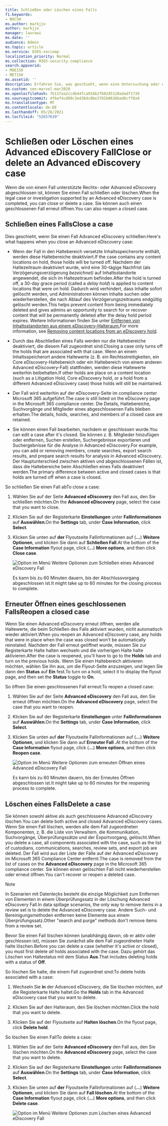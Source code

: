 ```yaml
---
title: Schließen oder Löschen eines Falls
f1.keywords:
- NOCSH
ms.author: markjjo
author: markjjo
manager: laurawi
ms.date: ''
audience: Admin
ms.topic: article
ms.service: O365-seccomp
localization_priority: Normal
ms.collection: M365-security-compliance
search.appverid:
- MOE150
- MET150
ms.assetid: ''
description: Erfahren Sie, was geschieht, wenn eine Untersuchung oder ein von einem Fall Advanced eDiscovery Fall geschlossen oder gelöscht wird.
ms.custom: seo-marvel-mar2020
ms.openlocfilehash: 7b11faa2ccdb44fca916b2f602d5120adadf1739
ms.sourcegitcommit: 4f6ef4cd09c3ed36dc0be3702b0636bad6cff8a9
ms.translationtype: MT
ms.contentlocale: de-DE
ms.lasthandoff: 05/26/2021
ms.locfileid: "52657639"
---
```

# <a name="close-or-delete-an-advanced-ediscovery-case"></a><span data-ttu-id="4867e-103">Schließen oder Löschen eines Advanced eDiscovery Fall</span><span class="sxs-lookup"><span data-stu-id="4867e-103">Close or delete an Advanced eDiscovery case</span></span>

<span data-ttu-id="4867e-104">Wenn die von einem Fall unterstützte Rechts- oder Advanced eDiscovery abgeschlossen ist, können Sie einen Fall schließen oder löschen.</span><span class="sxs-lookup"><span data-stu-id="4867e-104">When the legal case or investigation supported by an Advanced eDiscovery case is completed, you can close or delete a case.</span></span> <span data-ttu-id="4867e-105">Sie können auch einen geschlossenen Fall erneut öffnen.</span><span class="sxs-lookup"><span data-stu-id="4867e-105">You can also reopen a closed case.</span></span>

## <a name="close-a-case"></a><span data-ttu-id="4867e-106">Schließen eines Falls</span><span class="sxs-lookup"><span data-stu-id="4867e-106">Close a case</span></span>

<span data-ttu-id="4867e-107">Dies geschieht, wenn Sie einen Fall Advanced eDiscovery schließen:</span><span class="sxs-lookup"><span data-stu-id="4867e-107">Here's what happens when you close an Advanced eDiscovery case:</span></span>

- <span data-ttu-id="4867e-108">Wenn der Fall in den Haltebereich versetzte Inhaltsspeicherorte enthält, werden diese Haltebereiche deaktiviert.</span><span class="sxs-lookup"><span data-stu-id="4867e-108">If the case contains any content locations on hold, those holds will be turned off.</span></span> <span data-ttu-id="4867e-109">Nachdem der Haltezeitraum deaktiviert wurde, wird eine 30-tägige Nachfrist (als Verzögerungsverzögerung *bezeichnet)* auf Inhaltsstandorte angewendet, die sich im Haltezeitraum befinden.</span><span class="sxs-lookup"><span data-stu-id="4867e-109">After the hold is turned off, a 30-day grace period (called a *delay hold*) is applied to content locations that were on hold.</span></span> <span data-ttu-id="4867e-110">Dadurch wird verhindert, dass Inhalte sofort gelöscht werden, und Administratoren können Inhalte suchen oder wiederherstellen, die nach Ablauf des Verzögerungszeitraums endgültig gelöscht werden.</span><span class="sxs-lookup"><span data-stu-id="4867e-110">This helps prevent content from being immediately deleted and gives admins an opportunity to search for or recover content that will be permanently deleted after the delay hold period expires.</span></span> <span data-ttu-id="4867e-111">Weitere Informationen finden Sie unter [Entfernen von Inhaltsstandorten aus einem eDiscovery-Halteraum.](create-ediscovery-holds.md#removing-content-locations-from-an-ediscovery-hold)</span><span class="sxs-lookup"><span data-stu-id="4867e-111">For more information, see [Removing content locations from an eDiscovery hold](create-ediscovery-holds.md#removing-content-locations-from-an-ediscovery-hold).</span></span>

- <span data-ttu-id="4867e-112">Durch das Abschließen eines Falls werden nur die Haltebereiche deaktiviert, die diesem Fall zugeordnet sind.</span><span class="sxs-lookup"><span data-stu-id="4867e-112">Closing a case only turns off the holds that are associated with that case.</span></span> <span data-ttu-id="4867e-113">Wenn an einem Inhaltsspeicherort andere Haltewerte (z. B. ein Rechtsstreitigkeiten, ein Core eDiscovery-Haltebereich oder ein Haltebereich von einem anderen Advanced eDiscovery-Fall) stattfinden, werden diese Haltewerte weiterhin beibehalten.</span><span class="sxs-lookup"><span data-stu-id="4867e-113">If other holds are place on a content location (such as a Litigation Hold, Core eDiscovery hold, or a hold from a different Advanced eDiscovery case) those holds will still be maintained.</span></span>

- <span data-ttu-id="4867e-114">Der Fall wird weiterhin auf der eDiscovery-Seite im compliance center Microsoft 365 aufgeführt.</span><span class="sxs-lookup"><span data-stu-id="4867e-114">The case is still listed on the eDiscovery page in the Microsoft 365 compliance center.</span></span> <span data-ttu-id="4867e-115">Die Details, Haltebereiche, Suchvorgänge und Mitglieder eines abgeschlossenen Falls bleiben erhalten.</span><span class="sxs-lookup"><span data-stu-id="4867e-115">The details, holds, searches, and members of a closed case are retained.</span></span>

- <span data-ttu-id="4867e-116">Sie können einen Fall bearbeiten, nachdem er geschlossen wurde.</span><span class="sxs-lookup"><span data-stu-id="4867e-116">You can edit a case after it's closed.</span></span> <span data-ttu-id="4867e-117">Sie können z. B. Mitglieder hinzufügen oder entfernen, Suchen erstellen, Suchergebnisse exportieren und Suchergebnisse für die Analyse in Advanced eDiscovery.</span><span class="sxs-lookup"><span data-stu-id="4867e-117">For example, you can add or removing members, create searches, export search results, and prepare search results for analysis in Advanced eDiscovery.</span></span> <span data-ttu-id="4867e-118">Der Hauptunterschied zwischen aktiven und abgeschlossenen Fällen ist, dass die Haltebereiche beim Abschließen eines Falls deaktiviert werden.</span><span class="sxs-lookup"><span data-stu-id="4867e-118">The primary difference between active and closed cases is that holds are turned off when a case is closed.</span></span>

<span data-ttu-id="4867e-119">So schließen Sie einen Fall ab</span><span class="sxs-lookup"><span data-stu-id="4867e-119">To close a case:</span></span>

1. <span data-ttu-id="4867e-120">Wählen Sie auf der Seite **Advanced eDiscovery** den Fall aus, den Sie schließen möchten.</span><span class="sxs-lookup"><span data-stu-id="4867e-120">On the **Advanced eDiscovery** page, select the case that you want to close.</span></span>

2. <span data-ttu-id="4867e-121">Klicken Sie auf der Registerkarte **Einstellungen** unter **Fallinformationen** auf **Auswählen**.</span><span class="sxs-lookup"><span data-stu-id="4867e-121">On the **Settings** tab, under **Case Information**, click **Select**.</span></span>

3. <span data-ttu-id="4867e-122">Klicken Sie unten auf **der** Flyoutseite Fallinformationen auf (**...**) **Weitere Optionen**, und klicken Sie dann auf **Schließen Fall**.</span><span class="sxs-lookup"><span data-stu-id="4867e-122">At the bottom of the **Case Information** flyout page, click (**...**) **More options**, and then click **Close case**.</span></span>

   ![Option im Menü Weitere Optionen zum Schließen eines Advanced eDiscovery Fall](..\Media\CloseAdvancedeDiscoveryCase.png)

   <span data-ttu-id="4867e-124">Es kann bis zu 60 Minuten dauern, bis der Abschlussvorgang abgeschlossen ist.</span><span class="sxs-lookup"><span data-stu-id="4867e-124">It might take up to 60 minutes for the closing process to complete.</span></span>

## <a name="reopen-a-closed-case"></a><span data-ttu-id="4867e-125">Erneuter Öffnen eines geschlossenen Falls</span><span class="sxs-lookup"><span data-stu-id="4867e-125">Reopen a closed case</span></span>

<span data-ttu-id="4867e-126">Wenn Sie einen Advanced eDiscovery erneut öffnen, werden alle Haltewerte, die beim Schließen des Falls aktiviert wurden, nicht automatisch wieder aktiviert.</span><span class="sxs-lookup"><span data-stu-id="4867e-126">When you reopen an Advanced eDiscovery case, any holds that were in place when the case was closed won't be automatically reinstated.</span></span> <span data-ttu-id="4867e-127">Nachdem der Fall erneut geöffnet wurde, müssen  Sie zur Registerkarte Halte halten wechseln und die vorherigen Halte halte aktivieren.</span><span class="sxs-lookup"><span data-stu-id="4867e-127">After the case is reopened, you'll have to go to the **Holds** tab and turn on the previous holds.</span></span> <span data-ttu-id="4867e-128">Wenn Sie einen Haltebereich aktivieren möchten, wählen Sie ihn aus, um die Flyout-Seite anzuzeigen, und legen Sie dann den **Status** auf **Ein** fest.</span><span class="sxs-lookup"><span data-stu-id="4867e-128">To turn on a hold, select it to display the flyout page, and then set the **Status** toggle to **On**.</span></span>

<span data-ttu-id="4867e-129">So öffnen Sie einen geschlossenen Fall erneut:</span><span class="sxs-lookup"><span data-stu-id="4867e-129">To reopen a closed case:</span></span>

1. <span data-ttu-id="4867e-130">Wählen Sie auf der Seite **Advanced eDiscovery** den Fall aus, den Sie erneut öffnen möchten.</span><span class="sxs-lookup"><span data-stu-id="4867e-130">On the **Advanced eDiscovery** page, select the case that you want to reopen.</span></span>

2. <span data-ttu-id="4867e-131">Klicken Sie auf der Registerkarte **Einstellungen** unter **Fallinformationen** auf **Auswählen**.</span><span class="sxs-lookup"><span data-stu-id="4867e-131">On the **Settings** tab, under **Case Information**, click **Select**.</span></span>

3. <span data-ttu-id="4867e-132">Klicken Sie unten auf **der** Flyoutseite Fallinformationen auf (**...**) **Weitere Optionen**, und klicken Sie dann auf **Erneuter Fall .**</span><span class="sxs-lookup"><span data-stu-id="4867e-132">At the bottom of the **Case Information** flyout page, click (**...**) **More options**, and then click **Reopen case**.</span></span>

   ![Option im Menü Weitere Optionen zum erneuten Öffnen eines Advanced eDiscovery Fall](..\Media\ReopenAdvancedeDiscoveryCase.png)

   <span data-ttu-id="4867e-134">Es kann bis zu 60 Minuten dauern, bis der Erneutes Öffnen abgeschlossen ist.</span><span class="sxs-lookup"><span data-stu-id="4867e-134">It might take up to 60 minutes for the reopening process to complete.</span></span>

## <a name="delete-a-case"></a><span data-ttu-id="4867e-135">Löschen eines Falls</span><span class="sxs-lookup"><span data-stu-id="4867e-135">Delete a case</span></span>

<span data-ttu-id="4867e-136">Sie können sowohl aktive als auch geschlossene Advanced eDiscovery löschen.</span><span class="sxs-lookup"><span data-stu-id="4867e-136">You can delete both active and closed Advanced eDiscovery cases.</span></span> <span data-ttu-id="4867e-137">Wenn Sie einen Fall löschen, werden alle dem Fall zugeordneten Komponenten, z. B. die Liste von Verwaltern, die Kommunikation, Suchvorgänge, Überprüfungssätze und der Exportvorgang, gelöscht.</span><span class="sxs-lookup"><span data-stu-id="4867e-137">When you delete a case, all components associated with the case, such as the list of custodians, communications, searches, review sets, and export job are deleted.</span></span> <span data-ttu-id="4867e-138">Der Fall wird aus der Liste  der Fälle auf der Advanced eDiscovery im Microsoft 365 Compliance Center entfernt.</span><span class="sxs-lookup"><span data-stu-id="4867e-138">The case is removed from the list of cases on the **Advanced eDiscovery** page in the Microsoft 365 compliance center.</span></span> <span data-ttu-id="4867e-139">Sie können einen gelöschten Fall nicht wiederherstellen oder erneut öffnen.</span><span class="sxs-lookup"><span data-stu-id="4867e-139">You can't recover or reopen a deleted case.</span></span>

> [!NOTE]
> <span data-ttu-id="4867e-140">In Szenarien mit Datenlecks besteht die einzige Möglichkeit zum Entfernen von Elementen in einem Überprüfungssatz in der Löschung Advanced eDiscovery Fall.</span><span class="sxs-lookup"><span data-stu-id="4867e-140">In data spillage scenarios, the only way to remove items in a review set is to delete the Advanced eDiscovery case.</span></span> <span data-ttu-id="4867e-141">Andere Such- und Bereinigungsmethoden entfernen keine Elemente aus einem Überprüfungssatz.</span><span class="sxs-lookup"><span data-stu-id="4867e-141">Other "search and purge" methods don't remove items from a review set.</span></span>

<span data-ttu-id="4867e-142">Bevor Sie einen Fall löschen können (unabhängig davon, ob  er aktiv oder geschlossen ist), müssen Sie zunächst alle dem Fall zugeordneten Halte halte löschen.</span><span class="sxs-lookup"><span data-stu-id="4867e-142">Before you can delete a case (whether it's active or closed), you must first delete *all* holds associated with the case.</span></span> <span data-ttu-id="4867e-143">Dazu gehört das Löschen von Haltestatus mit dem Status **Aus**.</span><span class="sxs-lookup"><span data-stu-id="4867e-143">That includes deleting holds with a status of **Off**.</span></span>

<span data-ttu-id="4867e-144">So löschen Sie halte, die einem Fall zugeordnet sind:</span><span class="sxs-lookup"><span data-stu-id="4867e-144">To delete holds associated with a case:</span></span>

1. <span data-ttu-id="4867e-145">Wechseln Sie **in** der Advanced eDiscovery, die Sie löschen möchten, auf die Registerkarte Halte haltet.</span><span class="sxs-lookup"><span data-stu-id="4867e-145">Go the **Holds** tab in the Advanced eDiscovery case that you want to delete.</span></span>

2. <span data-ttu-id="4867e-146">Klicken Sie auf den Halteraum, den Sie löschen möchten.</span><span class="sxs-lookup"><span data-stu-id="4867e-146">Click the hold that you want to delete.</span></span>

3. <span data-ttu-id="4867e-147">Klicken Sie auf der Flyoutseite auf **Halten löschen**.</span><span class="sxs-lookup"><span data-stu-id="4867e-147">On the flyout page, click **Delete hold**.</span></span>

<span data-ttu-id="4867e-148">So löschen Sie einen Fall</span><span class="sxs-lookup"><span data-stu-id="4867e-148">To delete a case:</span></span>

1. <span data-ttu-id="4867e-149">Wählen Sie auf der Seite **Advanced eDiscovery** den Fall aus, den Sie löschen möchten.</span><span class="sxs-lookup"><span data-stu-id="4867e-149">On the **Advanced eDiscovery** page, select the case that you want to delete.</span></span>

2. <span data-ttu-id="4867e-150">Klicken Sie auf der Registerkarte **Einstellungen** unter **Fallinformationen** auf **Auswählen**.</span><span class="sxs-lookup"><span data-stu-id="4867e-150">On the **Settings** tab, under **Case Information**, click **Select**.</span></span>

3. <span data-ttu-id="4867e-151">Klicken Sie unten auf **der** Flyoutseite Fallinformationen auf (**...**) **Weitere Optionen**, und klicken Sie dann auf **Fall löschen**.</span><span class="sxs-lookup"><span data-stu-id="4867e-151">At the bottom of the **Case Information** flyout page, click (**...**) **More options**, and then click **Delete case**.</span></span>

   ![Option im Menü Weitere Optionen zum Löschen eines Advanced eDiscovery Fall](..\Media\DeleteAdvancedeDiscoveryCase.png)
